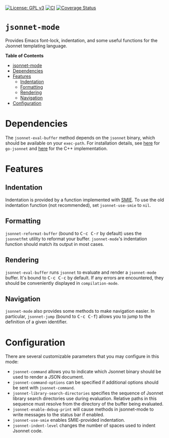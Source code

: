 [![License: GPL v3](https://img.shields.io/badge/License-GPL%20v3-blue.svg)](https://www.gnu.org/licenses/gpl-3.0)
[![CI](https://github.com/tminor/jsonnet-mode/workflows/CI/badge.svg)](https://github.com/tminor/jsonnet-mode/actions?query=workflow%3A%22CI%22+branch%3Amain)
[![Coverage Status](https://coveralls.io/repos/github/tminor/jsonnet-mode/badge.svg?branch=main)](https://coveralls.io/github/tminor/jsonnet-mode?branch=main)

# `jsonnet-mode`

Provides Emacs font-lock, indentation, and some useful functions for the Jsonnet templating language.

<!-- markdown-toc start - Don't edit this section. Run M-x markdown-toc-generate-toc again -->
**Table of Contents**

- [jsonnet-mode](#jsonnet-mode)
- [Dependencies](#dependencies)
- [Features](#features)
    - [Indentation](#indentation)
    - [Formatting](#formatting)
    - [Rendering](#rendering)
    - [Navigation](#navigation)
- [Configuration](#configuration)

<!-- markdown-toc end -->

# Dependencies

The `jsonnet-eval-buffer` method depends on the `jsonnet` binary,
which should be available on your `exec-path`. For installation
details, see
[here](https://github.com/google/go-jsonnet#installation-instructions)
for `go-jsonnet` and
[here](https://github.com/google/jsonnet#packages) for the C++
implementation.

# Features

## Indentation

Indentation is provided by a function implemented with
[SMIE](https://www.gnu.org/software/emacs/manual/html_node/elisp/SMIE.html). To
use the old indentation function (not recommended), set
`jsonnet-use-smie` to `nil`.

## Formatting

`jsonnet-reformat-buffer` (bound to <kbd>C-c C-r</kbd> by default)
uses the `jsonnetfmt` utility to reformat your
buffer. `jsonnet-mode`'s indentation function should match its output
in most cases.

## Rendering

`jsonnet-eval-buffer` runs `jsonnet` to evaluate and render a
`jsonnet-mode` buffer. It's bound to <kbd>C-c C-c</kbd> by default. If
any errors are encountered, they should be conveniently displayed in
`compilation-mode`.

## Navigation

`jsonnet-mode` also provides some methods to make navigation easier. In
particular, `jsonnet-jump` (bound to <kbd>C-c C-f</kbd>) allows you to jump to the
definition of a given identifier.

# Configuration

There are several customizable parameters that you may configure in this mode:

- `jsonnet-command` allows you to indicate which Jsonnet binary should
  be used to render a JSON document.
- `jsonnet-command-options` can be specified if additional options
  should be sent with `jsonnet-command`.
- `jsonnet-library-search-directories` specifies the sequence of
  Jsonnet library search directories use during evaluation.  Relative
  paths in this sequence must resolve from the directory of the buffer
  being evaluated.
- `jsonnet-enable-debug-print` will cause methods in jsonnet-mode to
  write messages to the status bar if enabled.
- `jsonnet-use-smie` enables SMIE-provided indentation.
- `jsonnet-indent-level` changes the number of spaces used to indent
  Jsonnet code.
